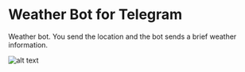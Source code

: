 # Weather Bot for Telegram
Weather bot. You send the location and the bot sends a brief weather information.

![alt text]()
